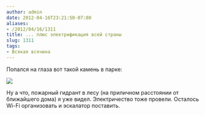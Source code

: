 ```yaml
---
author: admin
date: 2012-04-16T23:21:50-07:00
aliases:
- /2012/04/16/1311
title: ... плюс электрификация всей страны
slug: 1311
tags:
- Всякая всячина
---
```


Попался на глаза вот такой камень в парке:

[![](/2012/04/stoneplug.jpg)](/2012/04/stoneplug.jpg)

Ну а что, пожарный гидрант в лесу (на приличном расстоянии от ближайшего дома) я уже видел. Электричество тоже провели. Осталось Wi-Fi организовать и эскалатор поставить.
